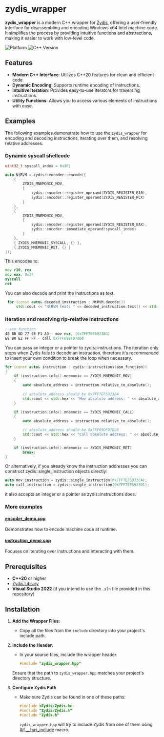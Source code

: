# zydis_wrapper

**zydis_wrapper** is a modern C++ wrapper for [Zydis](https://github.com/zyantific/zydis), offering a user-friendly interface for disassembling and encoding Windows x64 Intel machine code. It simplifies the process by providing intuitive functions and abstractions, making it easier to work with low-level code.

![Platform](https://img.shields.io/badge/platform-Windows-blue)
![C++ Version](https://img.shields.io/badge/C%2B%2B-20%2B-brightgreen)

## Features

- **Modern C++ Interface**: Utilizes C++20 features for clean and efficient code.
- **Dynamic Encoding**: Supports runtime encoding of instructions.
- **Intuitive Iteration**: Provides easy-to-use iterators for traversing instructions.
- **Utility Functions**: Allows you to access various elements of instructions with ease.

## Examples

The following examples demonstrate how to use the `zydis_wrapper` for encoding and decoding instructions, iterating over them, and resolving relative addresses.

### Dynamic syscall shellcode

```cpp
uint32_t syscall_index = 0x3F;

auto NtRVM = zydis::encoder::encode({
    {
        ZYDIS_MNEMONIC_MOV,
        {
            zydis::encoder::register_operand(ZYDIS_REGISTER_R10),
            zydis::encoder::register_operand(ZYDIS_REGISTER_RCX)
        }
    },
    {
        ZYDIS_MNEMONIC_MOV,
        {
            zydis::encoder::register_operand(ZYDIS_REGISTER_EAX),
            zydis::encoder::immediate_operand(syscall_index)
        }
    },
    { ZYDIS_MNEMONIC_SYSCALL, {} },
    { ZYDIS_MNEMONIC_RET, {} }
});

```

This encodes to:

```asm
mov r10, rcx
mov eax, 0x3F
syscall
ret
```

You can also decode and print the instructions as text.

```cpp
 for (const auto& decoded_instruction : NtRVM.decode())
     std::cout << "NtRVM text: " << decoded_instruction.text() << std::endl;
```

### Iteration and resolving rip-relative instructions

```asm
; asm_function
48 8B 0D 77 6E F1 A0 - mov rcx, [0x7FF7EF5923B4]
E8 B0 E2 FF FF - call 0x7FF69DFD7BD0
```
You can pass an integer or a pointer to zydis::instructions.
The iteration only stops when Zydis fails to decode an instruction, therefore it's recommended to insert your own condition to break the loop when necessary.

```cpp
for (const auto& instruction : zydis::instructions(asm_function))
{
    if (instruction.info().mnemonic == ZYDIS_MNEMONIC_MOV)
    {
        auto absolute_address = instruction.relative_to_absolute();
    
        // absolute_address should be 0x7FF7EF5923B4
        std::cout << std::hex << "Mov absolute address: " << absolute_address << std::endl;
    }

    if (instruction.info().mnemonic == ZYDIS_MNEMONIC_CALL)
    {
        auto absolute_address = instruction.relative_to_absolute();

        // absolute_address should be 0x7FF69DFD7BD0
        std::cout << std::hex << "Call absolute address: " << absolute_address << std::endl;
    }

    if (instruction.info().mnemonic == ZYDIS_MNEMONIC_RET)
        break;
}
```

Or alternatively, if you already know the instruction addresses you can construct zydis::single_instruction objects directly:

```cpp
auto mov_instruction = zydis::single_instruction(0x7FF7EF5923CA);
auto call_instruction = zydis::single_instruction(0x7FF7EF5923D1);
```

it also accepts an integer or a pointer as zydis::instructions does.

### More examples

#### [encoder_demo.cpp](./demo/encoder_demo.cpp)

Demonstrates how to encode machine code at runtime.

#### [instruction_demo.cpp](./demo/instruction_demo.cpp)

Focuses on iterating over instructions and interacting with them.

## Prerequisites

- **C++20** or higher
- [Zydis Library](https://github.com/zyantific/zydis)
- **Visual Studio 2022** (if you intend to use the `.sln` file provided in this repository)

## Installation

1. **Add the Wrapper Files:**
   - Copy all the files from the `include` directory into your project's include path.

2. **Include the Header:**
   - In your source files, include the wrapper header:

     ```cpp
     #include "zydis_wrapper.hpp"
     ```

   Ensure that the path to `zydis_wrapper.hpp` matches your project's directory structure.

3. **Configure Zydis Path**
   - Make sure Zydis can be found in one of these paths:

     ```cpp
     #include <Zydis/Zydis.h>
     #include "Zydis/Zydis.h"
     #include "Zydis.h"
     ```

     `zydis_wrapper.hpp` will try to include Zydis from one of them using [#if __has_include](https://en.cppreference.com/w/cpp/preprocessor/include) macro.
